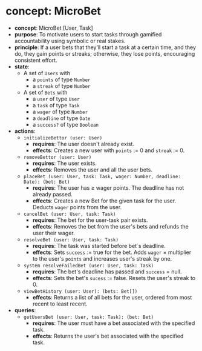 # concept: MicroBet

* **concept**: MicroBet \[User, Task]
* **purpose**: To motivate users to start tasks through gamified accountability using symbolic or real stakes.
* **principle**: If a user bets that they’ll start a task at a certain time, and they do, they gain points or streaks; otherwise, they lose points, encouraging consistent effort.
* **state**:
  * A set of `Users` with
    * a `points` of type `Number`
    * a `streak` of type `Number`
  * A set of `Bets` with
    * a `user` of type `User`
    * a `task` of type `Task`
    * a `wager` of type `Number`
    * a `deadline` of type `Date`
    * a `success?` of type `Boolean`
* **actions**:
  * `initializeBettor (user: User)`
    * **requires**: The user doesn't already exist.
    * **effects**: Creates a new user with `points` := 0 and `streak` := 0.
  * `removeBettor (user: User)`
    * **requires**: The user exists.
    * **effects**: Removes the user and all the user bets.
  * `placeBet (user: User, task: Task, wager: Number, deadline: Date): (bet: Bet)`
    * **requires**: The user has ≥ wager points. The deadline has not already passed.
    * **effects**: Creates a new Bet for the given task for the user. Deducts `wager` points from the user.
  * `cancelBet (user: User, task: Task)`
    * **requires**: The bet for the user-task pair exists.
    * **effects**: Removes the bet from the user's bets and refunds the user their wager.
  * `resolveBet (user: User, task: Task)`
    * **requires**: The task was started before bet`s deadline.
    * **effects**: Sets `success` := true for the bet. Adds `wager` × multiplier to the user's `points` and increases user's streak by one.
  * `system resolveFailedBet (user: User, task: Task)`
    * **requires**: The bet's deadline has passed and `success` = null.
    * **effects**: Sets the bet's `sucess` := false. Resets the user's streak to 0.
  * `viewBetHistory (user: User): (bets: Bet[])`
    * **effects**: Returns a list of all bets for the user, ordered from most recent to least recent.
* **queries**:
  * `getUsersBet (user: User, task: Task): (bet: Bet)`
    * **requires**: The user must have a bet associated with the specified task.
    * **effects**: Returns the user's bet associated with the specified task.